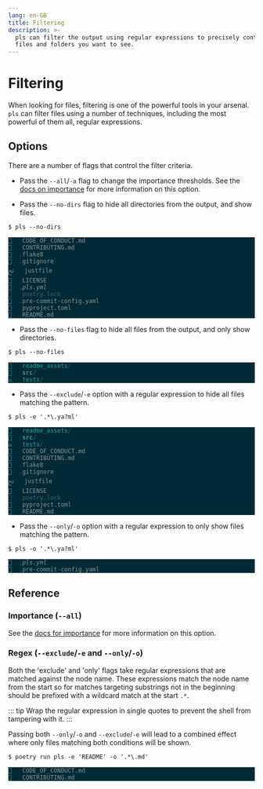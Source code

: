 ```yaml
---
lang: en-GB
title: Filtering
description: >-
  pls can filter the output using regular expressions to precisely control the
  files and folders you want to see.
---
```


# Filtering

When looking for files, filtering is one of the powerful tools in your arsenal.
`pls` can filter files using a number of techniques, including the most powerful
of them all, regular expressions.

## Options

There are a number of flags that control the filter criteria.

- Pass the `--all`/`-a` flag to change the importance thresholds. See the
  [docs on importance](./importance) for more information on this option.

- Pass the `--no-dirs` flag to hide all directories from the output, and show
  files.

```:no-line-numbers
$ pls --no-dirs
```

<div
    style="background-color: #002b36; color: #839496;"
    class="language-">
  <pre style="color: inherit;"><code style="color: inherit;">   CODE_OF_CONDUCT.md     
   CONTRIBUTING.md        
  <span style="color: #415f66; text-decoration-color: #415f66">.</span>flake8                 
  <span style="color: #415f66; text-decoration-color: #415f66">.</span>gitignore              
ﰌ   justfile               
   LICENSE                
<span style="font-style: italic"></span>  <span style="color: #415f66; text-decoration-color: #415f66">.</span><span style="font-style: italic">pls.yml</span>                
<span style="color: #415f66; text-decoration-color: #415f66"></span>   <span style="color: #415f66; text-decoration-color: #415f66">poetry.lock</span>            
  <span style="color: #415f66; text-decoration-color: #415f66">.</span>pre-commit-config.yaml 
   pyproject.toml         
   README.md              
</code></pre>
</div>

- Pass the `--no-files` flag to hide all files from the output, and only show
  directories.

```:no-line-numbers
$ pls --no-files
```

<div
    style="background-color: #002b36; color: #839496;"
    class="language-">
  <pre style="color: inherit;"><code style="color: inherit;"><span style="color: #2aa198; text-decoration-color: #2aa198"></span>   <span style="color: #2aa198; text-decoration-color: #2aa198">readme_assets</span><span style="color: #156667; text-decoration-color: #156667">/</span> 
<span style="color: #2aa198; text-decoration-color: #2aa198; font-weight: bold"></span>   <span style="color: #2aa198; text-decoration-color: #2aa198; font-weight: bold">src</span><span style="color: #156667; text-decoration-color: #156667; font-weight: bold">/</span>           
<span style="color: #2aa198; text-decoration-color: #2aa198">ﭧ</span>   <span style="color: #2aa198; text-decoration-color: #2aa198">tests</span><span style="color: #156667; text-decoration-color: #156667">/</span>         
</code></pre>
</div>

- Pass the `--exclude`/`-e` option with a regular expression to hide all files
  matching the pattern.

```:no-line-numbers
$ pls -e '.*\.ya?ml'
```

<div
    style="background-color: #002b36; color: #839496;"
    class="language-">
  <pre style="color: inherit;"><code style="color: inherit;"><span style="color: #2aa198; text-decoration-color: #2aa198"></span>   <span style="color: #2aa198; text-decoration-color: #2aa198">readme_assets</span><span style="color: #156667; text-decoration-color: #156667">/</span>     
<span style="color: #2aa198; text-decoration-color: #2aa198; font-weight: bold"></span>   <span style="color: #2aa198; text-decoration-color: #2aa198; font-weight: bold">src</span><span style="color: #156667; text-decoration-color: #156667; font-weight: bold">/</span>               
<span style="color: #2aa198; text-decoration-color: #2aa198">ﭧ</span>   <span style="color: #2aa198; text-decoration-color: #2aa198">tests</span><span style="color: #156667; text-decoration-color: #156667">/</span>             
   CODE_OF_CONDUCT.md 
   CONTRIBUTING.md    
  <span style="color: #415f66; text-decoration-color: #415f66">.</span>flake8             
  <span style="color: #415f66; text-decoration-color: #415f66">.</span>gitignore          
ﰌ   justfile           
   LICENSE            
<span style="color: #415f66; text-decoration-color: #415f66"></span>   <span style="color: #415f66; text-decoration-color: #415f66">poetry.lock</span>        
   pyproject.toml     
   README.md          
</code></pre>
</div>

- Pass the `--only`/`-o` option with a regular expression to only show files
  matching the pattern.

```:no-line-numbers
$ pls -o '.*\.ya?ml'
```

<div
    style="background-color: #002b36; color: #839496;"
    class="language-">
  <pre style="color: inherit;"><code style="color: inherit;"><span style="font-style: italic"></span>  <span style="color: #415f66; text-decoration-color: #415f66">.</span><span style="font-style: italic">pls.yml</span>                
  <span style="color: #415f66; text-decoration-color: #415f66">.</span>pre-commit-config.yaml 
</code></pre>
</div>

## Reference

### Importance (`--all`)

See the [docs for importance](./importance) for more information on this option.

### Regex (`--exclude`/`-e` and `--only`/`-o`)

Both the 'exclude' and 'only' flags take regular expressions that are matched
against the node name. These expressions match the node name from the start so
for matches targeting substrings not in the beginning should be prefixed with
a wildcard match at the start `.*`.

::: tip
Wrap the regular expression in single quotes to prevent the shell from tampering
with it.
:::

Passing both `--only`/`-o` and `--exclude`/`-e` will lead to a combined effect
where only files matching both conditions will be shown.

```:no-line-numbers
$ poetry run pls -e 'README' -o '.*\.md'
```

<div
    style="background-color: #002b36; color: #839496;"
    class="language-">
  <pre style="color: inherit;"><code style="color: inherit;">   CODE_OF_CONDUCT.md 
   CONTRIBUTING.md    
</code></pre>
</div>
